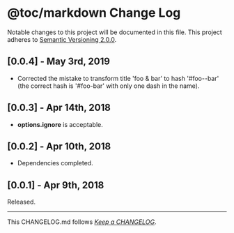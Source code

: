 #   @toc/markdown Change Log

Notable changes to this project will be documented in this file. This project adheres to [Semantic Versioning 2.0.0](http://semver.org/).

##  [0.0.4] - May 3rd, 2019

*   Corrected the mistake to transform title 'foo & bar' to hash '#foo--bar' (the correct hash is '#foo-bar' with only one dash in the name).

##  [0.0.3] - Apr 14th, 2018

*   __options.ignore__ is acceptable.

##  [0.0.2] - Apr 10th, 2018

*   Dependencies completed.

##	[0.0.1] - Apr 9th, 2018

Released.

---
This CHANGELOG.md follows [*Keep a CHANGELOG*](http://keepachangelog.com/).
